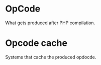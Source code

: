 # OpCode

What gets produced after PHP compilation.

# Opcode cache

Systems that cache the produced opdocde.
